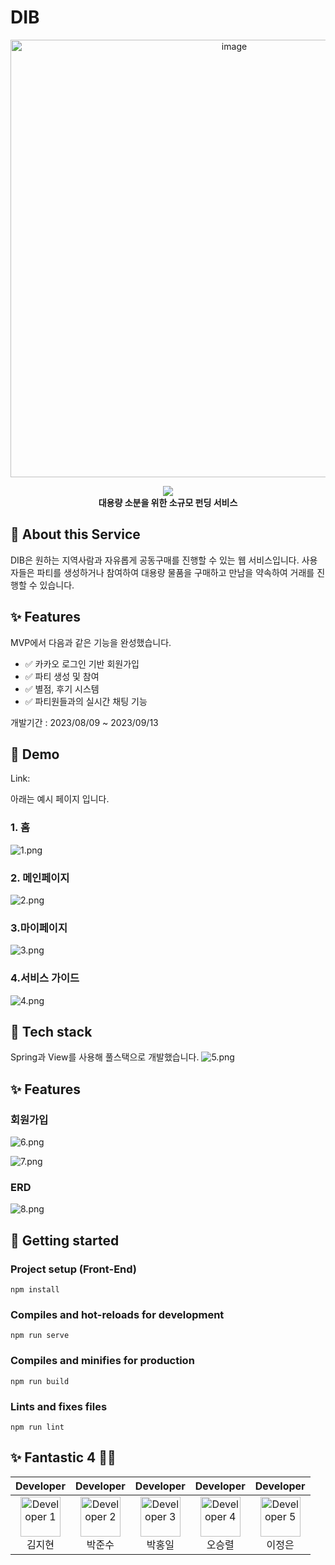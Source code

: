
# DIB

<div align="center">

<img width="700" alt="image" src="https://github.com/likelion-fantastic4/fantastic-wiki/assets/123791415/6f4382d7-c199-41d3-939d-5781dddbaab7">

![](src="https://github.com/likelion-fantastic4/fantastic-wiki/assets/123791415/6f4382d7-c199-41d3-939d-5781dddbaab7")
<br/>
<b>대용량 소분을 위한 소규모 펀딩 서비스</b>

</div>





## 🐶 About this Service 

DIB은 원하는 지역사람과 자유롭게 공동구매를 진행할 수 있는 웹 서비스입니다. 사용자들은 파티를 생성하거나 참여하여 대용량 물품을 구매하고 만남을 약속하여 거래를 진행할 수 있습니다.


## ✨ Features


MVP에서 다음과 같은 기능을 완성했습니다.

- ✅ 카카오 로그인 기반 회원가입
- ✅ 파티 생성 및 참여
- ✅ 별점, 후기 시스템
- ✅ 파티원들과의 실시간 채팅 기능

개발기간 : 2023/08/09 ~ 2023/09/13



## 🔗 Demo

Link: 

아래는 예시 페이지 입니다.

### 1. 홈
![1.png](ReadmeImages%2F1.png)

### 2. 메인페이지
![2.png](ReadmeImages%2F2.png)

### 3.마이페이지
![3.png](ReadmeImages%2F3.png)

### 4.서비스 가이드
![4.png](ReadmeImages%2F4.png)



## 🔨 Tech stack
Spring과 View를 사용해 풀스택으로 개발했습니다.
![5.png](ReadmeImages%2F5.png)


## ✨ Features

### 회원가입
![6.png](ReadmeImages%2F6.png)

![7.png](ReadmeImages%2F7.png)

### ERD
![8.png](ReadmeImages%2F8.png)



## 🏃 Getting started

### Project setup (Front-End)
```
npm install
```

### Compiles and hot-reloads for development
```
npm run serve
```

### Compiles and minifies for production
```
npm run build
```

### Lints and fixes files
```
npm run lint
```


## ✨ Fantastic 4 🦸‍♂️ 

<table align="center">
  <thead>
    <tr>
      <th align="center">Developer</th>
      <th align="center">Developer</th>
      <th align="center">Developer</th>
      <th align="center">Developer</th>
      <th align="center">Developer</th>
    </tr>
  </thead>
  <tbody>
    <tr>
      <td align="center">
        <a>
          <img width="64" alt="Developer 1" src="https://github.com/likelion-backend-5th/Final_Project_4team/assets/123791415/b75b1f43-86df-44c4-92d3-fcd111383fde">
          <br />
          김지현
        </a>
      </td>
      <td align="center">
        <a>
          <img width="64" alt="Developer 2" src="https://github.com/likelion-backend-5th/Final_Project_4team/assets/123791415/0394b96b-d43a-42b0-b42e-b75bf8db2f21">
          <br />
          박준수
        </a>
      </td>
      <td align="center">
        <a>
          <img width="64" alt="Developer 3" src="https://github.com/likelion-backend-5th/Final_Project_4team/assets/123791415/f8301e0c-2c60-46e6-9527-8e2b8d2bb4a2">
          <br />
          박홍일
        </a>
      </td>
      <td align="center">
        <a>
          <img width="64" alt="Developer 4" src="https://github.com/likelion-backend-5th/Final_Project_4team/assets/123791415/9161558c-4e29-4e8d-b0ab-cefbccc48076">
          <br />
          오승렬
        </a>
      </td>
      <td align="center">
        <a>
          <img width="64" alt="Developer 5" src="https://github.com/likelion-backend-5th/Final_Project_4team/assets/123791415/560bfb3d-ed20-4968-b99a-2b7ef98f4be9">
          <br />
          이정은
        </a>
      </td>
    </tr>
  </tbody>
</table>

